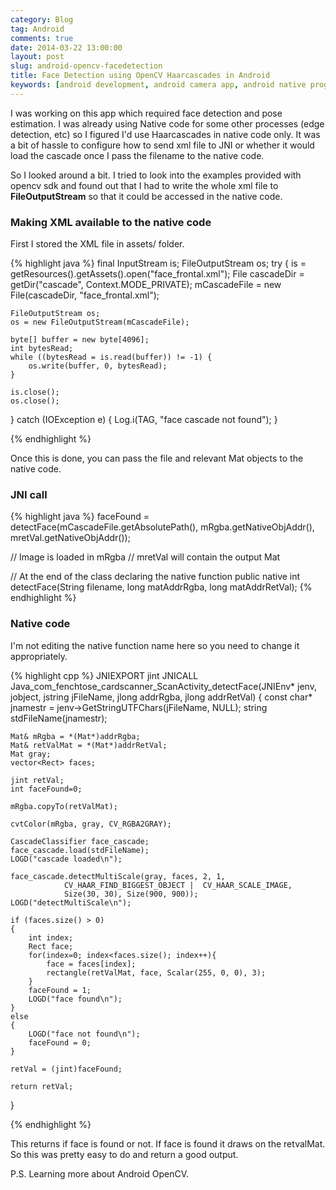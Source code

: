 ```yaml
---
category: Blog
tag: Android
comments: true
date: 2014-03-22 13:00:00
layout: post
slug: android-opencv-facedetection
title: Face Detection using OpenCV Haarcascades in Android
keywords: [android development, android camera app, android native programming, opencv C++ with android, opencv camera app, android camera detect faces, face detection with opencv, haar cascades in android]
---
```


I was working on this app which required face detection and pose estimation. I was already using Native code for some other processes (edge detection, etc) so I figured I'd use Haarcascades in native code only. It was a bit of hassle to configure how to send xml file to JNI or whether it would load the cascade once I pass the filename to the native code.

So I looked around a bit. I tried to look into the examples provided with opencv sdk and found out that I had to write the whole xml file to **FileOutputStream** so that it could be accessed in the native code.

### Making XML available to the native code

First I stored the XML file in assets/ folder.

{% highlight java %}
final InputStream is;
FileOutputStream os;
try {
    is = getResources().getAssets().open("face_frontal.xml");
    File cascadeDir = getDir("cascade", Context.MODE_PRIVATE);
    mCascadeFile = new File(cascadeDir, "face_frontal.xml");
    
    FileOutputStream os;
    os = new FileOutputStream(mCascadeFile);
            
    byte[] buffer = new byte[4096];
    int bytesRead;
    while ((bytesRead = is.read(buffer)) != -1) {
        os.write(buffer, 0, bytesRead);
    }

    is.close();
    os.close();
} catch (IOException e) {
    Log.i(TAG, "face cascade not found");
}

{% endhighlight %}

Once this is done, you can pass the file and relevant Mat objects to the native code.

### JNI call

{% highlight java %}
faceFound = detectFace(mCascadeFile.getAbsolutePath(),
                       mRgba.getNativeObjAddr(),
                       mretVal.getNativeObjAddr());

// Image is loaded in mRgba
// mretVal will contain the output Mat 

// At the end of the class declaring the native function
public native int detectFace(String filename, long matAddrRgba,
                             long matAddrRetVal);
{% endhighlight %}

### Native code

I'm not editing the native function name here so you need to change it appropriately.

{% highlight cpp %}
JNIEXPORT jint JNICALL Java_com_fenchtose_cardscanner_ScanActivity_detectFace(JNIEnv* jenv, jobject, jstring jFileName, jlong addrRgba, jlong addrRetVal)
{
    const char* jnamestr = jenv->GetStringUTFChars(jFileName, NULL);
    string stdFileName(jnamestr);

    Mat& mRgba = *(Mat*)addrRgba;
    Mat& retValMat = *(Mat*)addrRetVal;
    Mat gray;
    vector<Rect> faces;

    jint retVal;
    int faceFound=0;

    mRgba.copyTo(retValMat);

    cvtColor(mRgba, gray, CV_RGBA2GRAY);

    CascadeClassifier face_cascade;
    face_cascade.load(stdFileName);
    LOGD("cascade loaded\n");

    face_cascade.detectMultiScale(gray, faces, 2, 1,
                CV_HAAR_FIND_BIGGEST_OBJECT |  CV_HAAR_SCALE_IMAGE,
                Size(30, 30), Size(900, 900));
    LOGD("detectMultiScale\n");

    if (faces.size() > 0)
    {
        int index;
        Rect face;
        for(index=0; index<faces.size(); index++){
            face = faces[index];
            rectangle(retValMat, face, Scalar(255, 0, 0), 3);
        }
        faceFound = 1;
        LOGD("face found\n");
    }
    else
    {
        LOGD("face not found\n");
        faceFound = 0;
    }
    
    retVal = (jint)faceFound;

    return retVal;
}

{% endhighlight %}

This returns if face is found or not. If face is found it draws on the retvalMat.
So this was pretty easy to do and return a good output.

P.S. Learning more about Android OpenCV.